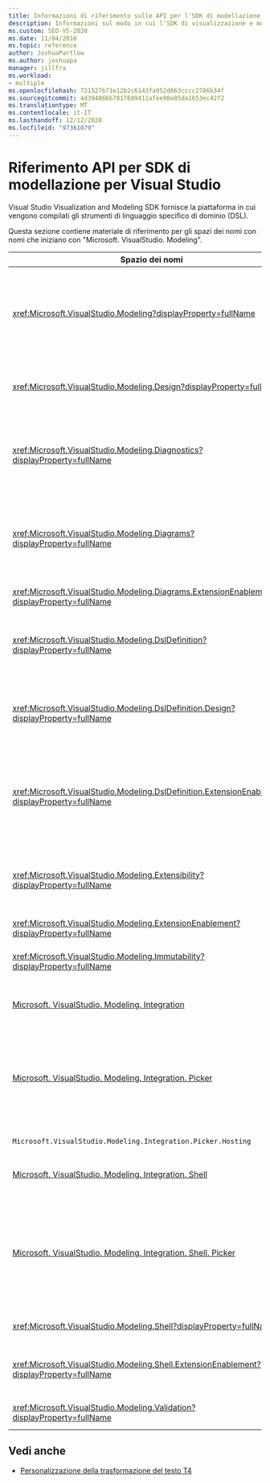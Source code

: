 ```yaml
---
title: Informazioni di riferimento sulle API per l'SDK di modellazione
description: Informazioni sul modo in cui l'SDK di visualizzazione e modellazione di Visual Studio fornisce la piattaforma in cui vengono compilati gli strumenti DSLs (Domain-Specific Language).
ms.custom: SEO-VS-2020
ms.date: 11/04/2016
ms.topic: reference
author: JoshuaPartlow
ms.author: joshuapa
manager: jillfra
ms.workload:
- multiple
ms.openlocfilehash: 721527b71e12b2c6143fa952d663cccc2786b34f
ms.sourcegitcommit: 4d394866b7817689411afee98e85da1653ec42f2
ms.translationtype: MT
ms.contentlocale: it-IT
ms.lasthandoff: 12/12/2020
ms.locfileid: "97361079"
---
```

# <a name="api-reference-for-modeling-sdk-for-visual-studio"></a>Riferimento API per SDK di modellazione per Visual Studio

Visual Studio Visualization and Modeling SDK fornisce la piattaforma in cui vengono compilati gli strumenti di linguaggio specifico di dominio (DSL).

Questa sezione contiene materiale di riferimento per gli spazi dei nomi con nomi che iniziano con "Microsoft. VisualStudio. Modeling".

|Spazio dei nomi|Content|
|-|-|
|<xref:Microsoft.VisualStudio.Modeling?displayProperty=fullName>|Classi come ModelElement, che è la classe di base di tutte le classi di dominio definite in un linguaggio DSL.|
|<xref:Microsoft.VisualStudio.Modeling.Design?displayProperty=fullName>|Classi che fanno parte di una definizione DSL.|
|<xref:Microsoft.VisualStudio.Modeling.Diagnostics?displayProperty=fullName>|Il visualizzatore del negozio di modelli e gli strumenti di misurazione delle prestazioni.|
|<xref:Microsoft.VisualStudio.Modeling.Diagrams?displayProperty=fullName>|Classi come ShapeElement, che è la classe di base di tutte le forme definite in un linguaggio DSL.|
|<xref:Microsoft.VisualStudio.Modeling.Diagrams.ExtensionEnablement?displayProperty=fullName>|Metodi di movimento e selezione.|
|<xref:Microsoft.VisualStudio.Modeling.DslDefinition?displayProperty=fullName>|API della finestra di progettazione delle definizioni DSL.|
|<xref:Microsoft.VisualStudio.Modeling.DslDefinition.Design?displayProperty=fullName>|Classi interne della finestra di progettazione delle definizioni DSL.|
|<xref:Microsoft.VisualStudio.Modeling.DslDefinition.ExtensionEnablement?displayProperty=fullName>|Attributi che consentono di estendere la finestra di progettazione DSL con comandi, movimenti e convalida.|
|<xref:Microsoft.VisualStudio.Modeling.Extensibility?displayProperty=fullName>|Metodi di estensione per ModelElement che implementano l'estensibilità DSL.|
|<xref:Microsoft.VisualStudio.Modeling.ExtensionEnablement?displayProperty=fullName>|Attributi di estendibilità|
|<xref:Microsoft.VisualStudio.Modeling.Immutability?displayProperty=fullName>|Consente di rendere di sola lettura parti di un modello.|
|[Microsoft. VisualStudio. Modeling. Integration](/previous-versions/ee904412(v=vs.140))|API ModelBus, che consente di integrare modelli diversi.|
|[Microsoft. VisualStudio. Modeling. Integration. Picker](/previous-versions/ee904394(v=vs.140))|La finestra di dialogo che consente agli utenti di passare a modelli ed elementi per creare riferimenti ModelBus.|
|`Microsoft.VisualStudio.Modeling.Integration.Picker.Hosting`|Il servizio di selezione.|
|[Microsoft. VisualStudio. Modeling. Integration. Shell](/previous-versions/ee869435(v=vs.140))|Framework Adapter ModelBus per Visual Studio.|
|[Microsoft. VisualStudio. Modeling. Integration. Shell. Picker](/previous-versions/ee886769(v=vs.140))|La finestra di dialogo di selezione che consente agli utenti di passare a modelli ed elementi per creare riferimenti ModelBus.|
|<xref:Microsoft.VisualStudio.Modeling.Shell?displayProperty=fullName>|Interfaccia tra DSLs e Visual Studio.|
|<xref:Microsoft.VisualStudio.Modeling.Shell.ExtensionEnablement?displayProperty=fullName>|Consente di definire i comandi di menu di scelta rapida.|
|<xref:Microsoft.VisualStudio.Modeling.Validation?displayProperty=fullName>|Consente di definire vincoli di convalida.|

## <a name="see-also"></a>Vedi anche

- [Personalizzazione della trasformazione del testo T4](../modeling/customizing-t4-text-transformation.md)
